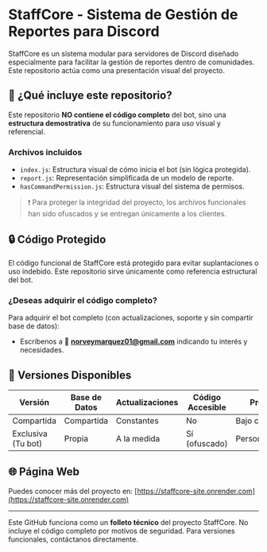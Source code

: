 # StaffCore - Sistema de Gestión de Reportes para Discord

StaffCore es un sistema modular para servidores de Discord diseñado especialmente para facilitar la gestión de reportes dentro de comunidades. Este repositorio actúa como una presentación visual del proyecto.

## 📌 ¿Qué incluye este repositorio?

Este repositorio **NO contiene el código completo** del bot, sino una **estructura demostrativa** de su funcionamiento para uso visual y referencial.

### Archivos incluidos
- `index.js`: Estructura visual de cómo inicia el bot (sin lógica protegida).
- `report.js`: Representación simplificada de un modelo de reporte.
- `hasCommandPermission.js`: Estructura visual del sistema de permisos.

> ❗ Para proteger la integridad del proyecto, los archivos funcionales han sido ofuscados y se entregan únicamente a los clientes.

## 🔒 Código Protegido
El código funcional de StaffCore está protegido para evitar suplantaciones o uso indebido. Este repositorio sirve únicamente como referencia estructural del bot.

### ¿Deseas adquirir el código completo?
Para adquirir el bot completo (con actualizaciones, soporte y sin compartir base de datos):

- Escríbenos a 📧 **norveymarquez01@gmail.com** indicando tu interés y necesidades.

## 🔧 Versiones Disponibles

| Versión                | Base de Datos | Actualizaciones | Código Accesible | Precio        |
|------------------------|----------------|------------------|------------------|---------------|
| Compartida             | Compartida     | Constantes       | No               | Bajo costo    |
| Exclusiva (Tu bot)     | Propia         | A la medida      | Sí (ofuscado)    | Personalizado |

## 🌐 Página Web
Puedes conocer más del proyecto en: [https://staffcore-site.onrender.com](https://staffcore-site.onrender.com)

---

Este GitHub funciona como un **folleto técnico** del proyecto StaffCore. No incluye el código completo por motivos de seguridad. Para versiones funcionales, contáctanos directamente.
